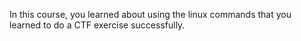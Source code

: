 In this course, you learned about using the linux commands that you learned to do a CTF exercise successfully.
